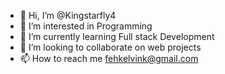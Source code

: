 - 👋 Hi, I’m @Kingstarfly4
- 👀 I’m interested in Programming
- 🌱 I’m currently learning Full stack Development 
- 💞️ I’m looking to collaborate on web projects 
- 📫 How to reach me fehkelvink@gmail.com
